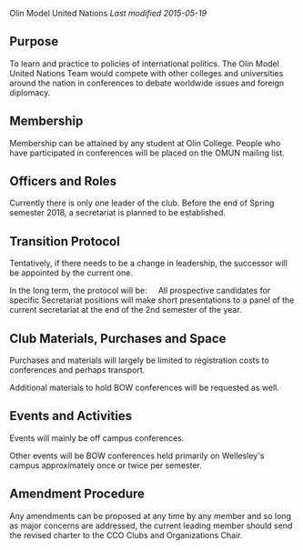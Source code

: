 Olin Model United Nations
*Last modified 2015-05-19*

## Purpose

To learn and practice to policies of international politics. The Olin Model United Nations Team would compete with other colleges and universities around the nation in conferences to debate worldwide issues and foreign diplomacy.

## Membership

Membership can be attained by any student at Olin College. People who have participated in conferences will be placed on the OMUN mailing list.

## Officers and Roles

Currently there is only one leader of the club. Before the end of Spring semester 2018, a secretariat is planned to be established.

## Transition Protocol

Tentatively, if there needs to be a change in leadership, the successor will be appointed by the current one. 

In the long term, the protocol will be:
&nbsp;&nbsp;&nbsp;&nbsp;All prospective candidates for specific Secretariat positions will make short presentations to a panel of the current secretariat  at the end of the 2nd semester of the year.

## Club Materials, Purchases and Space

Purchases and materials will largely be limited to registration costs to conferences and perhaps transport.

Additional materials to hold BOW conferences will be requested as well.

## Events and Activities

Events will mainly be off campus conferences.

Other events will be BOW conferences held primarily on Wellesley's campus approximately once or twice per semester. 

## Amendment Procedure

Any amendments can be proposed at any time by any member and so long as major concerns are addressed, the current leading member should send the revised charter to the CCO Clubs and Organizations Chair.

